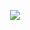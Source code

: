 <p align="center">
<img src="https://readme-typing-svg.herokuapp.com?color=000000&center=true&vCenter=true&multiline=true&height=85&lines=kuy%2Fhee%2FO555;sclipt+Auto">
</p>
